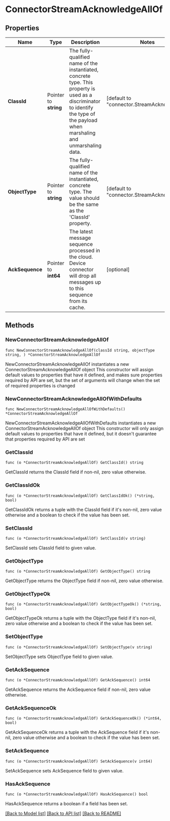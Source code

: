 # ConnectorStreamAcknowledgeAllOf

## Properties

Name | Type | Description | Notes
------------ | ------------- | ------------- | -------------
**ClassId** | Pointer to **string** | The fully-qualified name of the instantiated, concrete type. This property is used as a discriminator to identify the type of the payload when marshaling and unmarshaling data. | [default to "connector.StreamAcknowledge"]
**ObjectType** | Pointer to **string** | The fully-qualified name of the instantiated, concrete type. The value should be the same as the &#39;ClassId&#39; property. | [default to "connector.StreamAcknowledge"]
**AckSequence** | Pointer to **int64** | The latest message sequence processed in the cloud. Device connector will drop all messages up to this sequence from its cache. | [optional] 

## Methods

### NewConnectorStreamAcknowledgeAllOf

`func NewConnectorStreamAcknowledgeAllOf(classId string, objectType string, ) *ConnectorStreamAcknowledgeAllOf`

NewConnectorStreamAcknowledgeAllOf instantiates a new ConnectorStreamAcknowledgeAllOf object
This constructor will assign default values to properties that have it defined,
and makes sure properties required by API are set, but the set of arguments
will change when the set of required properties is changed

### NewConnectorStreamAcknowledgeAllOfWithDefaults

`func NewConnectorStreamAcknowledgeAllOfWithDefaults() *ConnectorStreamAcknowledgeAllOf`

NewConnectorStreamAcknowledgeAllOfWithDefaults instantiates a new ConnectorStreamAcknowledgeAllOf object
This constructor will only assign default values to properties that have it defined,
but it doesn't guarantee that properties required by API are set

### GetClassId

`func (o *ConnectorStreamAcknowledgeAllOf) GetClassId() string`

GetClassId returns the ClassId field if non-nil, zero value otherwise.

### GetClassIdOk

`func (o *ConnectorStreamAcknowledgeAllOf) GetClassIdOk() (*string, bool)`

GetClassIdOk returns a tuple with the ClassId field if it's non-nil, zero value otherwise
and a boolean to check if the value has been set.

### SetClassId

`func (o *ConnectorStreamAcknowledgeAllOf) SetClassId(v string)`

SetClassId sets ClassId field to given value.


### GetObjectType

`func (o *ConnectorStreamAcknowledgeAllOf) GetObjectType() string`

GetObjectType returns the ObjectType field if non-nil, zero value otherwise.

### GetObjectTypeOk

`func (o *ConnectorStreamAcknowledgeAllOf) GetObjectTypeOk() (*string, bool)`

GetObjectTypeOk returns a tuple with the ObjectType field if it's non-nil, zero value otherwise
and a boolean to check if the value has been set.

### SetObjectType

`func (o *ConnectorStreamAcknowledgeAllOf) SetObjectType(v string)`

SetObjectType sets ObjectType field to given value.


### GetAckSequence

`func (o *ConnectorStreamAcknowledgeAllOf) GetAckSequence() int64`

GetAckSequence returns the AckSequence field if non-nil, zero value otherwise.

### GetAckSequenceOk

`func (o *ConnectorStreamAcknowledgeAllOf) GetAckSequenceOk() (*int64, bool)`

GetAckSequenceOk returns a tuple with the AckSequence field if it's non-nil, zero value otherwise
and a boolean to check if the value has been set.

### SetAckSequence

`func (o *ConnectorStreamAcknowledgeAllOf) SetAckSequence(v int64)`

SetAckSequence sets AckSequence field to given value.

### HasAckSequence

`func (o *ConnectorStreamAcknowledgeAllOf) HasAckSequence() bool`

HasAckSequence returns a boolean if a field has been set.


[[Back to Model list]](../README.md#documentation-for-models) [[Back to API list]](../README.md#documentation-for-api-endpoints) [[Back to README]](../README.md)


